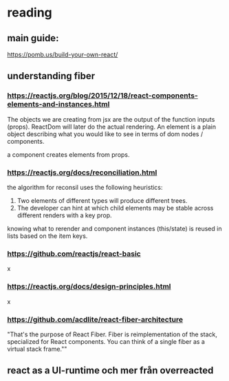 # reading

## main guide:

https://pomb.us/build-your-own-react/

## understanding fiber

### https://reactjs.org/blog/2015/12/18/react-components-elements-and-instances.html

The objects we are creating from jsx are the output of the function inputs (props). ReactDom will later do the actual rendering.
An element is a plain object describing what you would like to see in terms of dom nodes / components.

a component creates elements from props.

### https://reactjs.org/docs/reconciliation.html

the algorithm for reconsil uses the following heuristics:

1.  Two elements of different types will produce different trees.
2.  The developer can hint at which child elements may be stable across different renders with a key prop.

knowing what to rerender and component instances (this/state) is reused in lists based on the item keys.

### https://github.com/reactjs/react-basic

x

### https://reactjs.org/docs/design-principles.html

x

### https://github.com/acdlite/react-fiber-architecture

"That's the purpose of React Fiber. Fiber is reimplementation of the stack, specialized for React components. You can think of a single fiber as a virtual stack frame.""

## react as a UI-runtime och mer från overreacted
